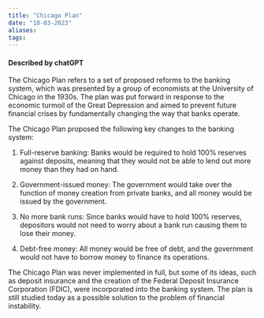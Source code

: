 ```yaml
---
title: "Chicago Plan"
date: "18-03-2023"
aliases: 
tags:
---
```


#### Described by chatGPT
The Chicago Plan refers to a set of proposed reforms to the banking system, which was presented by a group of economists at the University of Chicago in the 1930s. The plan was put forward in response to the economic turmoil of the Great Depression and aimed to prevent future financial crises by fundamentally changing the way that banks operate.

The Chicago Plan proposed the following key changes to the banking system:

1.  Full-reserve banking: Banks would be required to hold 100% reserves against deposits, meaning that they would not be able to lend out more money than they had on hand.
    
2.  Government-issued money: The government would take over the function of money creation from private banks, and all money would be issued by the government.
    
3.  No more bank runs: Since banks would have to hold 100% reserves, depositors would not need to worry about a bank run causing them to lose their money.
    
4.  Debt-free money: All money would be free of debt, and the government would not have to borrow money to finance its operations.
    

The Chicago Plan was never implemented in full, but some of its ideas, such as deposit insurance and the creation of the Federal Deposit Insurance Corporation (FDIC), were incorporated into the banking system. The plan is still studied today as a possible solution to the problem of financial instability.